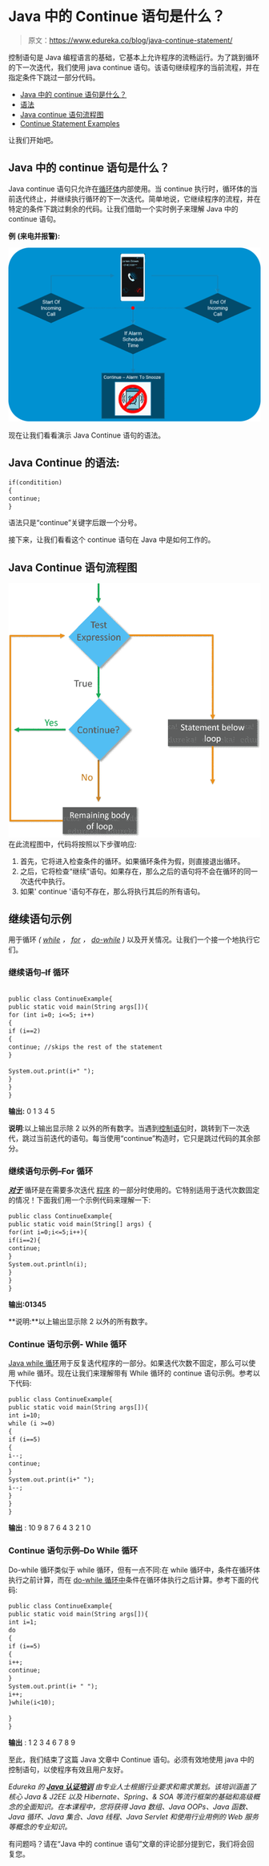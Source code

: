 # Java 中的 Continue 语句是什么？

> 原文：<https://www.edureka.co/blog/java-continue-statement/>

控制语句是 Java 编程语言的基础，它基本上允许程序的流畅运行。为了跳到循环的下一次迭代，我们使用 java continue 语句。该语句继续程序的当前流程，并在指定条件下跳过一部分代码。

*   [Java 中的 continue 语句是什么？](#whatiscontinue)
*   [语法](#syntax)
*   [Java continue 语句流程图](#flowdiagram)
*   [Continue Statement Examples](#examples)

让我们开始吧。

## **Java 中的 continue 语句是什么？**

Java continue 语句只允许在[循环体](https://www.edureka.co/blog/loops-in-java/)内部使用。当 continue 执行时，循环体的当前迭代终止，并继续执行循环的下一次迭代。简单地说，它继续程序的流程，并在特定的条件下跳过剩余的代码。让我们借助一个实时例子来理解 Java 中的 continue 语句。

**例** **(来电并报警):**

![Continue Statement Example](img/0069144b98dd7126ab50c8ba43262fdb.png)

现在让我们看看演示 Java Continue 语句的语法。

## **Java Continue 的语法:**

```
if(conditition)
{
continue;
}
```

语法只是“continue”关键字后跟一个分号。

接下来，让我们看看这个 continue 语句在 Java 中是如何工作的。

## **Java Continue 语句流程图**

![Flowchart - Continue statement in java - Edureka](img/b816eba0089e97c3792adc99407c7f1c.png) 在此流程图中，代码将按照以下步骤响应:

1.  首先，它将进入检查条件的循环。如果循环条件为假，则直接退出循环。
2.  之后，它将检查“继续”语句。如果存在，那么之后的语句将不会在循环的同一次迭代中执行。
3.  如果' continue '语句不存在，那么将执行其后的所有语句。

## **继续语句示例**

用于循环 *( [while](https://www.edureka.co/blog/java-while-loop/) ， [for](https://www.edureka.co/blog/java-for-loop) ， [do-while](https://www.edureka.co/blog/java-do-while-loop/) )* 以及开关情况。让我们一个接一个地执行它们。

### **继续语句–If 循环**

```

public class ContinueExample{
public static void main(String args[]){
for (int i=0; i<=5; i++)
{
if (i==2)
{
continue; //skips the rest of the statement
}

System.out.print(i+" ");
}
}
}

```

**输出:** 0 1 3 4 5

**说明**:以上输出显示除 2 以外的所有数字。当遇到[控制语句](https://www.edureka.co/blog/java-tutorial/#control)时，跳转到下一次迭代，跳过当前迭代的语句。每当使用“continue”构造时，它只是跳过代码的其余部分。

### **继续语句示例–For 循环**

[***对于***](https://www.edureka.co/blog/java-for-loop) 循环是在需要多次迭代 [程序](https://www.edureka.co/blog/java-programs/) 的一部分时使用的。它特别适用于迭代次数固定的情况！下面我们用一个示例代码来理解一下:

```
public class ContinueExample{
public static void main(String[] args) {
for(int i=0;i<=5;i++){
if(i==2){
continue;
}
System.out.println(i);
}
}
} 
```

**输出:01345**

**说明:**以上输出显示除 2 以外的所有数字。

### **Continue 语句示例- While 循环**

[Java while 循环](https://www.edureka.co/blog/java-while-loop/)用于反复迭代程序的一部分。如果迭代次数不固定，那么可以使用 while 循环。现在让我们来理解带有 While 循环的 continue 语句示例。参考以下代码:

```
public class ContinueExample{
public static void main(String args[]){
int i=10;
while (i >=0)
{
if (i==5)
{
i--;
continue;
}
System.out.print(i+" ");
i--;
}
}
}
```

**输出** : 10 9 8 7 6 4 3 2 1 0

### **Continue 语句示例–Do While 循环**

Do-while 循环类似于  while 循环，但有一点不同:在 while 循环中，条件在循环体执行之前计算，而在 [do-while 循环中](https://www.edureka.co/blog/java-do-while-loop/)条件在循环体执行之后计算。参考下面的代码:

```
public class ContinueExample{
public static void main(String args[]){
int i=1;
do
{
if (i==5)
{
i++;
continue;
}
System.out.print(i+ " ");
i++;
}while(i<10);

}
}
```

**输出** : 1 2 3 4 6 7 8 9

至此，我们结束了这篇 Java 文章中 Continue 语句。必须有效地使用 java 中的控制语句，以使程序有效且用户友好。

*Edureka 的  [**Java 认证培训**](https://www.edureka.co/java-j2ee-training-course) 由专业人士根据行业要求和需求策划。该培训涵盖了核心 Java & J2EE 以及 Hibernate、Spring、& SOA 等流行框架的基础和高级概念的全面知识。在本课程中，您将获得 Java 数组、Java OOPs、Java 函数、Java 循环、Java 集合、Java 线程、Java Servlet 和使用行业用例的 Web 服务等概念的专业知识。*

有问题吗？请在“Java 中的 continue 语句”文章的评论部分提到它，我们将会回复您。